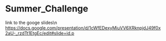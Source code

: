 # Summer_Challenge
link to the googe slides\n
https://docs.google.com/presentation/d/1cWfEDexyMiuVV6XRknpjdJ49f0x2aU-_rzdTt1EtgEc/edit#slide=id.p
